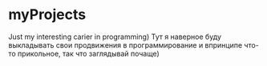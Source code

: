 # myProjects
 Just my interesting carier in programming)
Тут я наверное буду выкладывать свои продвижения в программирование и впринципе что-то прикольное, так что заглядывай почаще)
